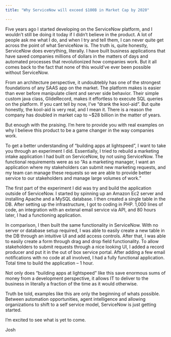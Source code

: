 ```yaml
---
title: "Why ServiceNow will exceed $100B in Market Cap by 2020"

---
```


Five years ago I started developing on the ServiceNow platform, and I wouldn’t still be doing it today if I didn’t believe in the product.  A lot of people ask me what I do, and when I try and tell them, I can never quite get across the point of what ServiceNow is.  The truth is, quite honestly, ServiceNow does everything, literally.  I have built business applications that have saved companies millions of dollars in the matters of days and automated processes that revolutionized how companies work.  But it all comes back to the fact that none of this would’ve ever been possible without ServiceNow.

From an architecture perspective, it undoubtebly has one of the strongest foundations of any SAAS app on the market.  The platform makes is easier than ever before manipulate client and server side behavior.  Their simple custom java class, GlideRecord, makes it effortless to execute SQL queries on the platform.  If you cant tell by now, I’ve “drank the kool-aid”. But quite honestly, the kool-aid is very real, and I mean it.  There is a reason the company has doubled in market cap to ~$28 billion  in the matter of years.

But enough with the praising.  I’m here to provide you with real examples on why I believe this product to be a game changer in the way companies work.

To get a better understanding of “building apps at lightspeed”, I want to take you through an experiment I did.  Essentially, I tried to rebuild a marketing intake application I had built on ServiceNow, by not using ServiceNow.  The functional requirements were as so “As a marketing manager, I want an application where my stakeholders can submit new marketing requests, and my team can manage these requests so we are able to provide better service to our stakeholders and manage large volumes of work.”

The first part of the experiment I did was try and build the application outside of ServiceNow.  I started by spinning up an Amazon Ec2 server and installing Apache and a MySQL database. I then created a single table in the DB.  After setting up the infrastructure, I got to coding in PHP.  1,000 lines of code, an integration with an extenal email service via API, and 80 hours later, I had a functioning application.

In comparison, I then built the same functionality in ServiceNow.  With no server or database setup required, I was able to easily create a new table in the DB through an intuitive UI and add access controls.  After that, I was able to easily create a form through drag and drop field functionality.  To allow stakeholders to submit requests through a nice looking UI, I added a record producer and put it in the out of box service portal.  After adding a few email notifications with no code at all involved, I had a fully functional application.  Total time to build the application – 1 hour.

Not only does “building apps at lightspeed” like this save enormous sums of money from a development perspective, it allows IT to deliver to the business in literally a fraction of the time as it would otherwise.

Truth be told, examples like this are only the beginning of whats possible. Between automation opportunities, agent intelligence and allowing organizations to shift to a self service model, ServiceNow is just getting started.

I’m excited to see what is yet to come.   

Josh
